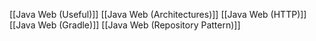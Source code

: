 [[Java Web (Useful)]]
[[Java Web (Architectures)]]
[[Java Web (HTTP)]]
[[Java Web (Gradle)]]
[[Java Web (Repository Pattern)]]